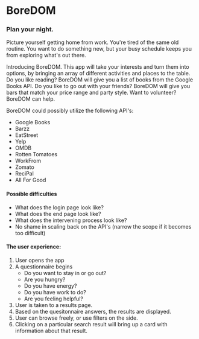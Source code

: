 <h1>BoreDOM</h1>
<h3>Plan your night.</h3>

<p>Picture yourself getting home from work. You're tired of the same old routine. You want to do something new, but your busy schedule keeps you from exploring what's out there.</p>

<p>Introducing BoreDOM. This app will take your interests and turn them into options, by bringing an array of different activities and places to the table. Do you like reading? BoreDOM will give you a list of books from the Google Books API. Do you like to go out with your friends? BoreDOM will give you bars that match your price range and party style. Want to volunteer? BoreDOM can help.</p>

<p>BoreDOM could possibly utilize the following API's:</p>
<ul>
<li>Google Books</li>
<li>Barzz</li>
<li>EatStreet</li>
<li>Yelp</li>
<li>OMDB</li>
<li>Rotten Tomatoes</li>
<li>WorkFrom</li>
<li>Zomato</li>
<li>ReciPal</li>
<li>All For Good</li>
</ul> 

<h4>Possible difficulties</h4>
<ul>
<li>What does the login page look like?</li>
<li>What does the end page look like?</li>
<li>What does the intervening process look like?</li>
<li>No shame in scaling back on the API's (narrow the scope if it becomes too difficult)</li>
</ul>

<h4>The user experience:</h4>
<ol>
<li>User opens the app</li>
<li>A questionnaire begins
    <ul>
    <li>Do you want to stay in or go out?</li>
    <li>Are you hungry?</li>
    <li>Do you have energy?</li>
    <li>Do you have work to do?</li>
    <li>Are you feeling helpful?</li>
    </ul>
<li>User is taken to a results page.</li>
<li>Based on the quesitonnaire answers, the results are displayed.</li>
<li>User can browse freely, or use filters on the side.</li>
<li>Clicking on a particular search result will bring up a card with information about that result.</li>
</ol>